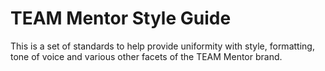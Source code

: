 # TEAM Mentor Style Guide

This is a set of standards to help provide uniformity with style, formatting, tone of voice and various other facets of the TEAM Mentor brand.